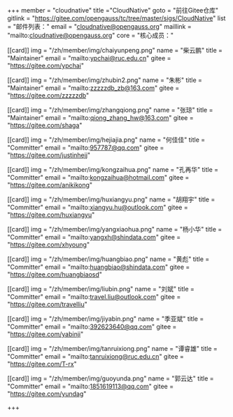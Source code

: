 +++
member = "cloudnative"
title ="CloudNative"
goto = "前往Gitee仓库"
gitlink = "https://gitee.com/opengauss/tc/tree/master/sigs/CloudNative"
list = "邮件列表："
email = "cloudnative@opengauss.org"
maillink = "mailto:cloudnative@opengauss.org"
core = "核心成员："

[[card]]
img = "/zh/member/img/chaiyunpeng.png"
name = "柴云鹏"
title = "Maintainer"
email = "mailto:ypchai@ruc.edu.cn"
gitee = "https://gitee.com/ypchai"

[[card]]
img = "/zh/member/img/zhubin2.png"
name = "朱彬"
title = "Maintainer"
email = "mailto:zzzzzdb_zb@163.com"
gitee = "https://gitee.com/zzzzzdb"

[[card]]
img = "/zh/member/img/zhangqiong.png"
name = "张琼"
title = "Maintainer"
email = "mailto:qiong_zhang_hw@163.com"
gitee = "https://gitee.com/shaga"

[[card]]
img = "/zh/member/img/hejiajia.png"
name = "何佳佳"
title = "Committer"
email = "mailto:957787@qq.com"
gitee = "https://gitee.com/justinhejj"

[[card]]
img = "/zh/member/img/kongzaihua.png"
name = "孔再华"
title = "Committer"
email = "mailto:kongzaihua@hotmail.com"
gitee = "https://gitee.com/anikikong"

[[card]]
img = "/zh/member/img/huxiangyu.png"
name = "胡翔宇"
title = "Committer"
email = "mailto:xiangyu.hu@outlook.com"
gitee = "https://gitee.com/huxiangyu"

[[card]]
img = "/zh/member/img/yangxiaohua.png"
name = "杨小华"
title = "Committer"
email = "mailto:yangxh@shindata.com"
gitee = "https://gitee.com/xhyoung"

[[card]]
img = "/zh/member/img/huangbiao.png"
name = "黄彪"
title = "Committer"
email = "mailto:huangbiao@shindata.com"
gitee = "https://gitee.com/huangbiaosd"

[[card]]
img = "/zh/member/img/liubin.png"
name = "刘斌"
title = "Committer"
email = "mailto:travel.liu@outlook.com"
gitee = "https://gitee.com/travelliu"

[[card]]
img = "/zh/member/img/jiyabin.png"
name = "季亚斌"
title = "Committer"
email = "mailto:392623640@qq.com"
gitee = "https://gitee.com/yabinji"

[[card]]
img = "/zh/member/img/tanruixiong.png"
name = "谭睿雄"
title = "Committer"
email = "mailto:tanruixiong@ruc.edu.cn"
gitee = "https://gitee.com/T-rx"

[[card]]
img = "/zh/member/img/guoyunda.png"
name = "郭云达"
title = "Committer"
email = "mailto:1851619113@qq.com"
gitee = "https://gitee.com/yundag"

+++